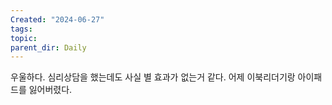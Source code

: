 ```yaml
---
Created: "2024-06-27"
tags: 
topic: 
parent_dir: Daily
---
```

우울하다. 심리상담을 했는데도 사실 별 효과가 없는거 같다. 어제 이북리더기랑 아이패드를 잃어버렸다. 